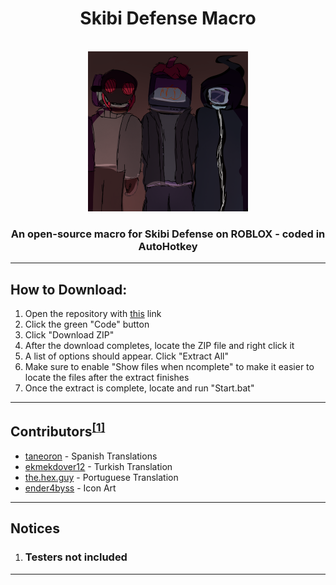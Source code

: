 <center>
<h1>Skibi Defense Macro</h1><br>
<img src="img\sdm_halloweenlogo.png" alt="The Halloween logo for Skibi Defense Macro, displayed during Autumn" width=256 height=256><br>
<h3>An open-source macro for Skibi Defense on ROBLOX - coded in AutoHotkey</h3>
</center>
<hr><p>
	
<!--
<h2>Information:</h2>
This repository is a complete copy of the main repo but is also up-to-date with the latest updates of the macro I make upon saving.
This means it will have the latest things im working on available for testing, however that does not mean releases are stable or work efficiently.<br>
If anything is missing (e.g. issues as small as me forgetting to update the VersionID to a new version/the version I'm working on to as big as a completely busted function) or not working please create an issue thread in this repository.
Note: Commits may not have descriptions and no tags or releases will be created as there is no point in doing so except with more stable releases in the original repo [https://github.com/NegativeZero01/skibi-defense-macro]
<hr>
--!>

<h2>How to Download:</h2><ol>
	<li>Open the repository with <a href="https://github.com/NegativeZero01/skibi-defense-macro">this</a> link</li>
	<li>Click the green "Code" button</li>
	<li>Click "Download ZIP"</li>
	<li>After the download completes, locate the ZIP file and right click it</li>
	<li>A list of options should appear. Click "Extract All"</li>
	<li>Make sure to enable "Show files when ncomplete" to make it easier to locate the files after the extract finishes</li>
	<li>Once the extract is complete, locate and run "Start.bat"</li></ol>
<hr><p>

<h2>Contributors<sup><a href="#Notice1">[1]</a></sup></h2><ul>
	<li><a href="https://discordapp.com/users/677634188035358733">taneoron</a> - Spanish Translations</li>
	<li><a href="https://discordapp.com/1134408729710825532">ekmekdover12</a> - Turkish Translation</li>
	<li><a href="https://discordapp.com/847251304644083713">the.hex.guy</a> - Portuguese Translation</li>
	<li><a href="https://discordapp.com/1138733013463736401">ender4byss</a> - Icon Art</li></ul>
<hr><p>

<h2>Notices</h2><ol>
	<li><h3 id="Notice1">Testers not included</h3></li></ol>
<hr>
	